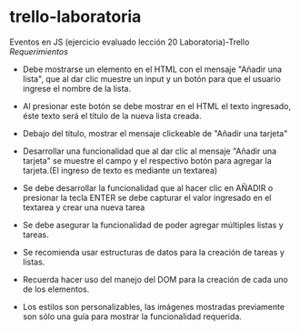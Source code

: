 # trello-laboratoria
Eventos en JS (ejercicio evaluado lección 20 Laboratoria)-Trello
*Requerimientos*
- Debe mostrarse un elemento en el HTML con el mensaje "Añadir una lista", que al dar clic muestre un input y un botón para que el usuario ingrese el nombre de la lista.

- Al presionar este botón se debe mostrar en el HTML el texto ingresado, éste texto será el título de la nueva lista creada.

- Debajo del título, mostrar el mensaje clickeable de 
"Añadir una tarjeta"
- Desarrollar una funcionalidad que al dar clic al mensaje "Añadir una tarjeta" se muestre el campo y el respectivo botón  para agregar la tarjeta.(El ingreso de texto es mediante un textarea)

- Se debe desarrollar la funcionalidad que al hacer clic en AÑADIR o presionar la tecla ENTER se debe capturar el valor ingresado en el textarea y crear una nueva tarea

- Se debe asegurar la funcionalidad de poder agregar múltiples listas y tareas.

- Se recomienda usar estructuras de datos para la creación de tareas y listas.

- Recuerda hacer uso del manejo del DOM para la creación de cada uno de los elementos.

- Los estilos son personalizables, las imágenes mostradas previamente son sólo una guía para mostrar la funcionalidad requerida.
